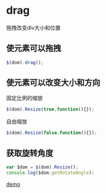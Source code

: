 # drag

拖拽改变div大小和位置

## 使元素可以拖拽

```Javascript
$(dom).drag();
```

## 使元素可以改变大小和方向

固定比例的缩放

```Javascript
$(dom).Resize(true,function(){});
```
自由缩放

```Javascript
$(dom).Resize(false,function(){});
```

## 获取旋转角度

```Javascript
var $dom = $(dom).Resize();
console.log($dom.getRotateAngle);
```
[demo](https://liupishui.github.io/drag/)
